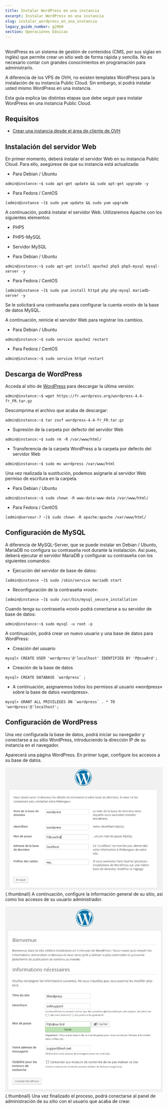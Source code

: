 ```yaml
---
title: Instalar WordPress en una instancia
excerpt: Instalar WordPress en una instancia
slug: instalar_wordpress_en_una_instancia
legacy_guide_number: g2060
section: Operaciones básicas
---
```



## 
WordPress es un sistema de gestión de contenidos (CMS, por sus siglas en inglés) que permite crear un sitio web de forma rápida y sencilla. No es necesario contar con grandes conocimientos en programación para administrarlo. 

A diferencia de los VPS de OVH, no existen templates WordPress para la instalación de su instancia Public Cloud. Sin embargo, sí podrá instalar usted mismo WordPress en una instancia. 

Esta guía explica las distintas etapas que debe seguir para instalar WordPress en una instancia Public Cloud.


## Requisitos

- [Crear una instancia desde el área de cliente de OVH]({legacy}1775)




## Instalación del servidor Web
En primer momento, deberá instalar el servidor Web en su instancia Public Cloud. Para ello, asegúrese de que su instancia está actualizada: 


- Para Debian / Ubuntu


```
admin@instance:~$ sudo apt-get update && sudo apt-get upgrade -y
```


- Para Fedora / CentOS


```
[admin@instance ~]$ sudo yum update && sudo yum upgrade
```



A continuación, podrá instalar el servidor Web. Utilizaremos Apache con los siguientes elementos: 


- PHP5
- PHP5-MySQL
- Servidor MySQL

- Para Debian / Ubuntu


```
admin@instance:~$ sudo apt-get install apache2 php5 php5-mysql mysql-server -y
```


- Para Fedora / CentOS


```
[admin@instance ~]$ sudo yum install httpd php php-mysql mariadb-server -y
```



Se le solicitará una contraseña para configurar la cuenta «root» de la base de datos MySQL. 

A continuación, reinicie el servidor Web para registrar los cambios. 


- Para Debian / Ubuntu


```
admin@instance:~$ sudo service apache2 restart
```


- Para Fedora / CentOS


```
admin@instance:~$ sudo service httpd restart
```





## Descarga de WordPress
Acceda al sitio de [WordPress](https://es.wordpress.org/txt-download/) para descargar la última versión:


```
admin@instance:~$ wget https://fr.wordpress.org/wordpress-4.4-fr_FR.tar.gz
```


Descomprima el archivo que acaba de descargar: 


```
admin@instance:~$ tar zxvf wordpress-4.4-fr_FR.tar.gz
```



- Supresión de la carpeta por defecto del servidor Web


```
admin@instance:~$ sudo rm -R /var/www/html/
```


- Transferencia de la carpeta WordPress a la carpeta por defecto del servidor Web


```
admin@instance:~$ sudo mv wordpress /var/www/html
```



Una vez realizada la sustitución, podemos asignarle al servidor Web permiso de escritura en la carpeta. 


- Para Debian / Ubuntu


```
admin@instance:~$ sudo chown -R www-data:www-data /var/www/html/
```


- Para Fedora / CentOS


```
[admin@serveur-7 ~]$ sudo chown -R apache:apache /var/www/html/
```





## Configuración de MySQL
A diferencia de MySQL-Server, que se puede instalar en Debian / Ubunto, MariaDB no configura su contraseña root durante la instalación. Así pues, deberá ejecutar el servidor MariaDB y configurar su contraseña con los siguientes comandos: 


- Ejecución del servidor de base de datos:


```
[admin@instance ~]$ sudo /sbin/service mariadb start
```


- Reconfiguración de la contraseña «root»:


```
[admin@instance ~]$ sudo /usr/bin/mysql_secure_installation
```



Cuando tenga su contraseña «root» podrá conectarse a su servidor de base de datos:


```
admin@instance:~$ sudo mysql -u root -p
```


A continuación, podrá crear un nuevo usuario y una base de datos para WordPress:


- Creación del usuario


```
mysql> CREATE USER 'wordpress'@'localhost' IDENTIFIED BY 'P@ssw0rd';
```


- Creación de la base de datos


```
mysql> CREATE DATABASE `wordpress` ;
```


- A continuación, asignaremos todos los permisos al usuario «wordpress» sobre la base de datos «wordpress». 


```
mysql> GRANT ALL PRIVILEGES ON `wordpress` . * TO 'wordpress'@'localhost';
```





## Configuración de WordPress
Una vez configurada la base de datos, podrá iniciar su navegador y conectarse a su sitio WordPress, introduciendo la dirección IP de su instancia en el navegador. 

Aparecerá una página WordPress. En primer lugar, configure los accesos a su base de datos.

![](images/img_3674.jpg){.thumbnail}
A continuación, configure la información general de su sitio, así como los accesos de su usuario administrador.

![](images/img_3675.jpg){.thumbnail}
Una vez finalizado el proceso, podrá conectarse al panel de administración de su sitio con el usuario que acaba de crear.
